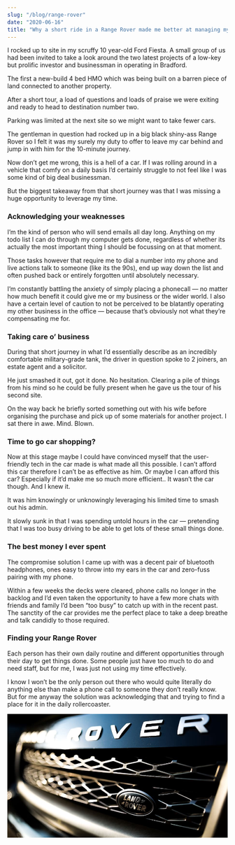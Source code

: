 ```yaml
---
slug: "/blog/range-rover"
date: "2020-06-16"
title: "Why a short ride in a Range Rover made me better at managing my property business"
---
```


I rocked up to site in my scruffy 10 year-old Ford Fiesta. A small group of us had been invited to take a look around the two latest projects of a low-key but prolific investor and businessman in operating in Bradford.

The first a new-build 4 bed HMO which was being built on a barren piece of land connected to another property.

After a short tour, a load of questions and loads of praise we were exiting and ready to head to destination number two.

Parking was limited at the next site so we might want to take fewer cars.

The gentleman in question had rocked up in a big black shiny-ass Range Rover so I felt it was my surely my duty to offer to leave my car behind and jump in with him for the 10-minute journey.

Now don’t get me wrong, this is a hell of a car. If I was rolling around in a vehicle that comfy on a daily basis I’d certainly struggle to not feel like I was some kind of big deal businessman.

But the biggest takeaway from that short journey was that I was missing a huge opportunity to leverage my time.

### Acknowledging your weaknesses

I’m the kind of person who will send emails all day long. Anything on my todo list I can do through my computer gets done, regardless of whether its actually the most important thing I should be focussing on at that moment.

Those tasks however that require me to dial a number into my phone and live actions talk to someone (like its the 90s), end up way down the list and often pushed back or entirely forgotten until absolutely necessary.

I’m constantly battling the anxiety of simply placing a phonecall — no matter how much benefit it could give me or my business or the wider world. I also have a certain level of caution to not be perceived to be blatantly operating my other business in the office — because that’s obviously not what they’re compensating me for.

### Taking care o’ business

During that short journey in what I’d essentially describe as an incredibly comfortable military-grade tank, the driver in question spoke to 2 joiners, an estate agent and a solicitor.

He just smashed it out, got it done. No hesitation. Clearing a pile of things from his mind so he could be fully present when he gave us the tour of his second site.

On the way back he briefly sorted something out with his wife before organising the purchase and pick up of some materials for another project.
I sat there in awe. Mind. Blown.

### Time to go car shopping?

Now at this stage maybe I could have convinced myself that the user-friendly tech in the car made is what made all this possible. I can’t afford this car therefore I can’t be as effective as him. Or maybe I can afford this car? Especially if it’d make me so much more efficient..
It wasn’t the car though. And I knew it.

It was him knowingly or unknowingly leveraging his limited time to smash out his admin.

It slowly sunk in that I was spending untold hours in the car — pretending that I was too busy driving to be able to get lots of these small things done.

### The best money I ever spent

The compromise solution I came up with was a decent pair of bluetooth headphones, ones easy to throw into my ears in the car and zero-fuss pairing with my phone.

Within a few weeks the decks were cleared, phone calls no longer in the backlog and I’d even taken the opportunity to have a few more chats with friends and family I’d been “too busy” to catch up with in the recent past. The sanctity of the car provides me the perfect place to take a deep breathe and talk candidly to those required.

### Finding your Range Rover

Each person has their own daily routine and different opportunities through their day to get things done. Some people just have too much to do and need staff, but for me, I was just not using my time effectively.

I know I won’t be the only person out there who would quite literally do anything else than make a phone call to someone they don’t really know.
But for me anyway the solution was acknowledging that and trying to find a place for it in the daily rollercoaster.

![Photo of the front grill of a black Range Rover](../images/range-rover.jpeg)
